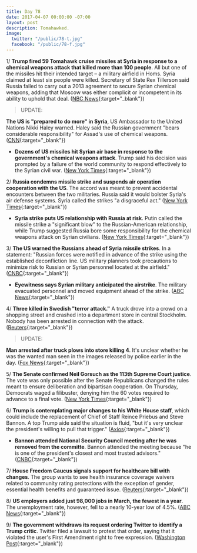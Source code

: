 ```yaml
---
title: Day 78
date: 2017-04-07 00:00:00 -07:00
layout: post
description: Tomahawked.
image:
  twitter: "/public/78-t.jpg"
  facebook: "/public/78-f.jpg"
---
```


1/ **Trump fired 59 Tomahawk cruise missiles at Syria in response to a chemical weapons attack that killed more than 100 people**. All but one of the missiles hit their intended target – a military airfield in Homs. Syria claimed at least six people were killed. Secretary of State Rex Tillerson said Russia failed to carry out a 2013 agreement to secure Syrian chemical weapons, adding that Moscow was either complicit or incompetent in its ability to uphold that deal. ([NBC News](http://www.nbcnews.com/news/us-news/u-s-launches-missiles-syrian-base-after-chemical-weapons-attack-n743636){:target="_blank"})

> UPDATE:
>
**The US is "prepared to do more" in Syria**, US Ambassador to the United Nations Nikki Haley warned. Haley said the Russian government "bears considerable responsibility" for Assad's use of chemical weapons. ([CNN](http://www.cnn.com/2017/04/07/politics/un-security-council-syria/index.html){:target="_blank"})
>

* **Dozens of US missiles hit Syrian air base in response to the government's chemical weapons attack**. Trump said his decision was prompted by a failure of the world community to respond effectively to the Syrian civil war. ([New York Times](https://www.nytimes.com/2017/04/06/world/middleeast/us-said-to-weigh-military-responses-to-syrian-chemical-attack.html){:target="_blank"})

2/ **Russia condemns missile strike and suspends air operation cooperation with the US**. The accord was meant to prevent accidental encounters between the two militaries. Russia said it would bolster Syria's air defense systems. Syria called the strikes "a disgraceful act." ([New York Times](https://www.nytimes.com/2017/04/07/world/middleeast/russia-iran-us-strikes-syria.html?_r=0){:target="_blank"})

* **Syria strike puts US relationship with Russia at risk**. Putin called the missile strike a "significant blow" to the Russian-American relationship, while Trump suggested Russia bore some responsibility for the chemical weapons attack on Syrian civilians. ([New York Times](https://www.nytimes.com/2017/04/07/world/middleeast/missile-strike-syria-russia.html){:target="_blank"})

3/ **The US warned the Russians ahead of Syria missile strikes**. In a statement: "Russian forces were notified in advance of the strike using the established deconfliction line. US military planners took precautions to minimize risk to Russian or Syrian personnel located at the airfield." ([CNBC](http://www.cnbc.com/2017/04/06/the-us-warned-the-russians-ahead-of-syria-missile-strikes-official.html){:target="_blank"})

* **Eyewitness says Syrian military anticipated the airstrike**. The military evacuated personnel and moved equipment ahead of the strike. ([ABC News](http://abcnews.go.com/International/eyewitness-syrian-military-anticipated-us-raid/story?id=46641107){:target="_blank"})

4/ **Three killed in Swedish "terror attack."** A truck drove into a crowd on a shopping street and crashed into a department store in central Stockholm. Nobody has been arrested in connection with the attack. ([Reuters](http://www.reuters.com/article/us-sweden-attack-idUSKBN179208){:target="_blank"})

> UPDATE:
>
**Man arrested after truck plows into store killing 4**. It's unclear whether he was the wanted man seen in the images released by police earlier in the day. ([Fox News](http://www.foxnews.com/world/2017/04/07/truck-plows-into-crowd-outside-swedish-shopping-area-report.html){:target="_blank"})
>

5/ **The Senate confirmed Neil Gorsuch as the 113th Supreme Court justice**. The vote was only possible after the Senate Republicans changed the rules meant to ensure deliberation and bipartisan cooperation. On Thursday, Democrats waged a filibuster, denying him the 60 votes required to advance to a final vote. ([New York Times](https://www.nytimes.com/2017/04/07/us/politics/neil-gorsuch-supreme-court.html){:target="_blank"})

6/ **Trump is contemplating major changes to his White House staff**, which could include the replacement of Chief of Staff Reince Priebus and Steve Bannon. A top Trump aide said the situation is fluid, "but it's very unclear the president's willing to pull that trigger." ([Axios](https://www.axios.com/exclusive-trump-eyes-new-chief-of-staff-house-leader-on-short-list-2349015716.html){:target="_blank"})

* **Bannon attended National Security Council meeting after he was removed from the committe**. Bannon attended the meeting because "he is one of the president's closest and most trusted advisors." ([CNBC](http://www.cnbc.com/2017/04/06/bannon-attended-national-security-council-meeting-after-his-removal.html){:target="_blank"})

7/ **House Freedom Caucus signals support for healthcare bill with changes**. The group wants to see health insurance coverage waivers related to community rating protections with the exception of gender, essential health benefits and guaranteed issue. ([Reuters](http://www.reuters.com/article/us-usa-healthcare-house-conservatives-idUSKBN1781O5){:target="_blank"})

8/ **US employers added just 98,000 jobs in March, the fewest in a year**. The unemployment rate, however, fell to a nearly 10-year low of 4.5%. ([ABC News](http://abcnews.go.com/Business/wireStory/us-employers-add-98k-jobs-rate-falls-45-46647845){:target="_blank"})

9/ **The government withdraws its request ordering Twitter to identify a Trump critic**. Twitter filed a lawsuit to protest that order, saying that it violated the user's First Amendment right to free expression. ([Washington Post](https://www.washingtonpost.com/news/the-switch/wp/2017/04/07/the-u-s-government-has-withdrawn-its-request-ordering-twitter-to-identify-a-trump-critic/){:target="_blank"})